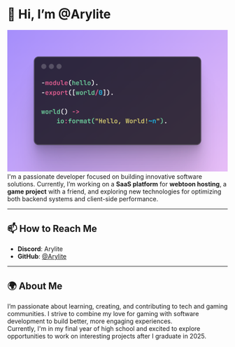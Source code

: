 # 👋 Hi, I’m @Arylite
![image](https://github.com/Arylite/Arylite/blob/main/helloWorld.png?raw=true)
I'm a passionate developer focused on building innovative software solutions. Currently, I’m working on a **SaaS platform** for **webtoon hosting**, a **game project** with a friend, and exploring new technologies for optimizing both backend systems and client-side performance.

---

## 📫 How to Reach Me

- **Discord**: Arylite  
- **GitHub**: [@Arylite](https://github.com/Arylite)

---

## 🌍 About Me

I’m passionate about learning, creating, and contributing to tech and gaming communities. I strive to combine my love for gaming with software development to build better, more engaging experiences.  
Currently, I'm in my final year of high school and excited to explore opportunities to work on interesting projects after I graduate in 2025.
